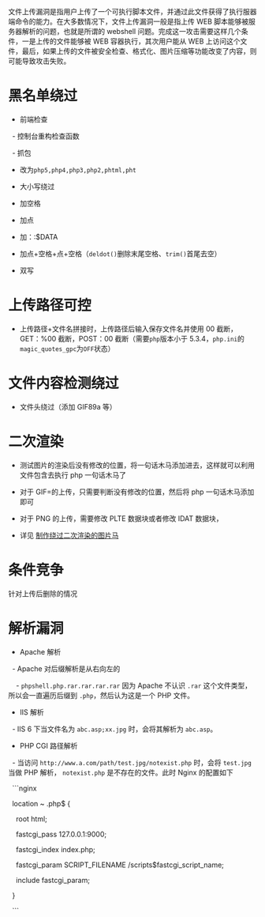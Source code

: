 文件上传漏洞是指用户上传了一个可执行脚本文件，并通过此文件获得了执行服器端命令的能力。在大多数情况下，文件上传漏洞一般是指上传 WEB 脚本能够被服务器解析的问题，也就是所谓的 webshell 问题。完成这一攻击需要这样几个条件，一是上传的文件能够被 WEB 容器执行，其次用户能从 WEB 上访问这个文件，最后，如果上传的文件被安全检查、格式化、图片压缩等功能改变了内容，则可能导致攻击失败。

# 黑名单绕过

- 前端检查

  - 控制台重构检查函数

  - 抓包

- 改为`php5,php4,php3,php2,phtml,pht`

- 大小写绕过

- 加空格

- 加点

- 加：:$DATA

- 加点+空格+点+空格（`deldot()`删除末尾空格、`trim()`首尾去空）

- 双写

# 上传路径可控

- 上传路径+文件名拼接时，上传路径后输入保存文件名并使用 00 截断，GET：%00 截断，POST：00 截断（需要`php`版本小于 5.3.4，`php.ini`的`magic_quotes_gpc`为`OFF`状态）

# 文件内容检测绕过

- 文件头绕过（添加 GIF89a 等）

# 二次渲染

- 测试图片的渲染后没有修改的位置，将一句话木马添加进去，这样就可以利用文件包含去执行 php 一句话木马了

- 对于 GIF=的上传，只需要判断没有修改的位置，然后将 php 一句话木马添加即可

- 对于 PNG 的上传，需要修改 PLTE 数据块或者修改 IDAT 数据块，

- 详见 [制作绕过二次渲染的图片马](https://blog.csdn.net/weixin_45519736/article/details/105775721)

# 条件竞争

针对上传后删除的情况

# 解析漏洞

- Apache 解析

  - Apache 对后缀解析是从右向左的

    - `phpshell.php.rar.rar.rar.rar` 因为 Apache 不认识 `.rar` 这个文件类型，所以会一直遍历后缀到 `.php`，然后认为这是一个 PHP 文件。

- IIS 解析

  - IIS 6 下当文件名为 `abc.asp;xx.jpg` 时，会将其解析为 `abc.asp`。

- PHP CGI 路径解析

  - 当访问 `http://www.a.com/path/test.jpg/notexist.php` 时，会将 `test.jpg` 当做 PHP 解析， `notexist.php` 是不存在的文件。此时 Nginx 的配置如下

  ```nginx

  location ~ \.php$ {

    root html;

    fastcgi_pass 127.0.0.1:9000;

    fastcgi_index index.php;

    fastcgi_param SCRIPT_FILENAME /scripts$fastcgi_script_name;

    include fastcgi_param;

  }

  ```
